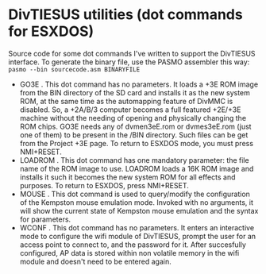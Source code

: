 # DivTIESUS utilities (dot commands for ESXDOS)
Source code for some dot commands I've written to support the DivTIESUS interface. To generate the binary file, use the PASMO assembler this way: `pasmo --bin sourcecode.asm BINARYFILE`
- GO3E . This dot command has no parameters. It loads a +3E ROM image from the BIN directory of the SD card and installs it as the new system ROM, at the same time as the automapping feature of DivMMC is disabled. So, a +2A/B/3 computer becomes a full featured +2E/+3E machine without the needing of opening and physically changing the ROM chips. GO3E needs any of dvmen3eE.rom or dvmes3eE.rom (just one of them) to be present in the /BIN directory. Such files can be get from the Project +3E page. To return to ESXDOS mode, you must press NMI+RESET.
- LOADROM . This dot command has one mandatory parameter: the file name of the ROM image to use. LOADROM loads a 16K ROM image and installs it such it becomes the new system ROM for all effects and purposes. To return to ESXDOS, press NMI+RESET.
- MOUSE . This dot command is used to query/modify the configuration of the Kempston mouse emulation mode. Invoked with no arguments, it will show the current state of Kempston mouse emulation and the syntax for parameters.
- WCONF . This dot command has no parameters. It enters an interactive mode to configure the wifi module of DivTIESUS, prompt the user for an access point to connect to, and the password for it. After succesfully configured, AP data is stored within non volatile memory in the wifi module and doesn't need to be entered again.
